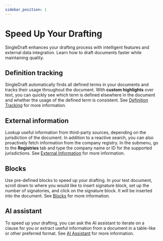 ```yaml
---
sidebar_position: 1
---
```

# Speed Up Your Drafting

SingleDraft enhances your drafting process with intelligent features and external data
integration. Learn how to draft documents faster while maintaining quality.

## Definition tracking

SingleDraft automatically finds all defined terms in your documents and tracks their
usage throughout the document. With **custom highlights** over text, you can quickly
see which term is defined elsewhere in the document and whether the usage of the defined
term is consistent. See [Definition Tracking](/docs/features/definition-extraction) for
more information.

## External information

Lookup useful information from third-party sources, depending on the jurisdiction of
the document. In addition to a reactive search, you can also proactively fetch
information from the company registry. In the submenu, go to the **Registries** tab
and type the company name or ID for the supported jurisdictions.
See [External Information](/docs/features/external_information) for more information.

## Blocks

Use pre-defined blocks to speed up your drafting. In your test document, scroll down
to where you would like to insert signature block, set up the number of signatories,
and click on the signature block. It will be inserted into the document. See
[Blocks](/docs/features/blocks) for more information.

## AI assistant

To speed up your drafting, you can ask the AI assistant to iterate on a clause for you
or extract useful information from a document in a table-like or other preferred format.
See [AI Assistant](/docs/features/AI) for more information.
